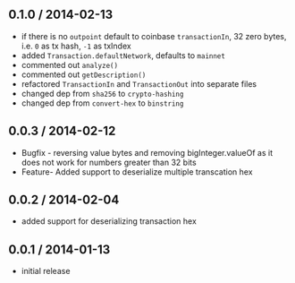 0.1.0 / 2014-02-13
------------------
* if there is no `outpoint` default to coinbase `transactionIn`, 32 zero bytes, i.e. `0` as tx hash, `-1` as txIndex
* added `Transaction.defaultNetwork`, defaults to `mainnet` 
* commented out `analyze()` 
* commented out `getDescription()` 
* refactored `TransactionIn` and `TransactionOut` into separate files
* changed dep from `sha256` to `crypto-hashing`
* changed dep from `convert-hex` to `binstring`

0.0.3 / 2014-02-12
------------------
* Bugfix - reversing value bytes and removing bigInteger.valueOf as it does not work for numbers greater than 32 bits
* Feature- Added support to deserialize multiple transcation hex

0.0.2 / 2014-02-04
------------------
* added support for deserializing transaction hex

0.0.1 / 2014-01-13
------------------
* initial release

